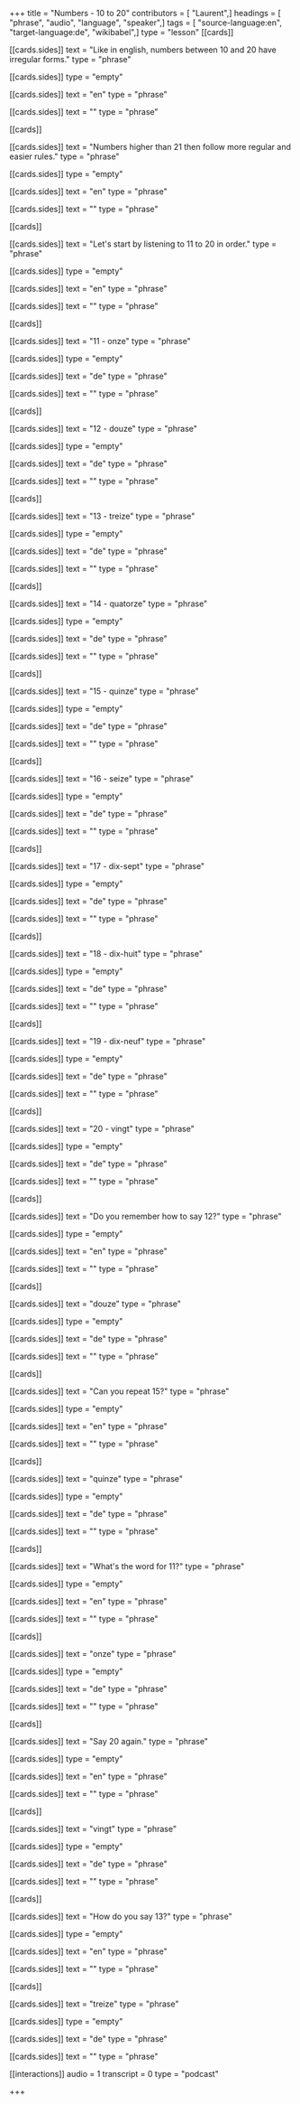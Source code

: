 +++
title = "Numbers - 10 to 20"
contributors = [ "Laurent",]
headings = [ "phrase", "audio", "language", "speaker",]
tags = [ "source-language:en", "target-language:de", "wikibabel",]
type = "lesson"
[[cards]]

[[cards.sides]]
text = "Like in english, numbers between 10 and 20 have irregular forms."
type = "phrase"

[[cards.sides]]
type = "empty"

[[cards.sides]]
text = "en"
type = "phrase"

[[cards.sides]]
text = ""
type = "phrase"

[[cards]]

[[cards.sides]]
text = "Numbers higher than 21 then follow more regular and easier rules."
type = "phrase"

[[cards.sides]]
type = "empty"

[[cards.sides]]
text = "en"
type = "phrase"

[[cards.sides]]
text = ""
type = "phrase"

[[cards]]

[[cards.sides]]
text = "Let's start by listening to 11 to 20 in order."
type = "phrase"

[[cards.sides]]
type = "empty"

[[cards.sides]]
text = "en"
type = "phrase"

[[cards.sides]]
text = ""
type = "phrase"

[[cards]]

[[cards.sides]]
text = "11 - onze"
type = "phrase"

[[cards.sides]]
type = "empty"

[[cards.sides]]
text = "de"
type = "phrase"

[[cards.sides]]
text = ""
type = "phrase"

[[cards]]

[[cards.sides]]
text = "12 - douze"
type = "phrase"

[[cards.sides]]
type = "empty"

[[cards.sides]]
text = "de"
type = "phrase"

[[cards.sides]]
text = ""
type = "phrase"

[[cards]]

[[cards.sides]]
text = "13 - treize"
type = "phrase"

[[cards.sides]]
type = "empty"

[[cards.sides]]
text = "de"
type = "phrase"

[[cards.sides]]
text = ""
type = "phrase"

[[cards]]

[[cards.sides]]
text = "14 - quatorze"
type = "phrase"

[[cards.sides]]
type = "empty"

[[cards.sides]]
text = "de"
type = "phrase"

[[cards.sides]]
text = ""
type = "phrase"

[[cards]]

[[cards.sides]]
text = "15 - quinze"
type = "phrase"

[[cards.sides]]
type = "empty"

[[cards.sides]]
text = "de"
type = "phrase"

[[cards.sides]]
text = ""
type = "phrase"

[[cards]]

[[cards.sides]]
text = "16 - seize"
type = "phrase"

[[cards.sides]]
type = "empty"

[[cards.sides]]
text = "de"
type = "phrase"

[[cards.sides]]
text = ""
type = "phrase"

[[cards]]

[[cards.sides]]
text = "17 - dix-sept"
type = "phrase"

[[cards.sides]]
type = "empty"

[[cards.sides]]
text = "de"
type = "phrase"

[[cards.sides]]
text = ""
type = "phrase"

[[cards]]

[[cards.sides]]
text = "18 - dix-huit"
type = "phrase"

[[cards.sides]]
type = "empty"

[[cards.sides]]
text = "de"
type = "phrase"

[[cards.sides]]
text = ""
type = "phrase"

[[cards]]

[[cards.sides]]
text = "19 - dix-neuf"
type = "phrase"

[[cards.sides]]
type = "empty"

[[cards.sides]]
text = "de"
type = "phrase"

[[cards.sides]]
text = ""
type = "phrase"

[[cards]]

[[cards.sides]]
text = "20 - vingt"
type = "phrase"

[[cards.sides]]
type = "empty"

[[cards.sides]]
text = "de"
type = "phrase"

[[cards.sides]]
text = ""
type = "phrase"

[[cards]]

[[cards.sides]]
text = "Do you remember how to say 12?"
type = "phrase"

[[cards.sides]]
type = "empty"

[[cards.sides]]
text = "en"
type = "phrase"

[[cards.sides]]
text = ""
type = "phrase"

[[cards]]

[[cards.sides]]
text = "douze"
type = "phrase"

[[cards.sides]]
type = "empty"

[[cards.sides]]
text = "de"
type = "phrase"

[[cards.sides]]
text = ""
type = "phrase"

[[cards]]

[[cards.sides]]
text = "Can you repeat 15?"
type = "phrase"

[[cards.sides]]
type = "empty"

[[cards.sides]]
text = "en"
type = "phrase"

[[cards.sides]]
text = ""
type = "phrase"

[[cards]]

[[cards.sides]]
text = "quinze"
type = "phrase"

[[cards.sides]]
type = "empty"

[[cards.sides]]
text = "de"
type = "phrase"

[[cards.sides]]
text = ""
type = "phrase"

[[cards]]

[[cards.sides]]
text = "What's the word for 11?"
type = "phrase"

[[cards.sides]]
type = "empty"

[[cards.sides]]
text = "en"
type = "phrase"

[[cards.sides]]
text = ""
type = "phrase"

[[cards]]

[[cards.sides]]
text = "onze"
type = "phrase"

[[cards.sides]]
type = "empty"

[[cards.sides]]
text = "de"
type = "phrase"

[[cards.sides]]
text = ""
type = "phrase"

[[cards]]

[[cards.sides]]
text = "Say 20 again."
type = "phrase"

[[cards.sides]]
type = "empty"

[[cards.sides]]
text = "en"
type = "phrase"

[[cards.sides]]
text = ""
type = "phrase"

[[cards]]

[[cards.sides]]
text = "vingt"
type = "phrase"

[[cards.sides]]
type = "empty"

[[cards.sides]]
text = "de"
type = "phrase"

[[cards.sides]]
text = ""
type = "phrase"

[[cards]]

[[cards.sides]]
text = "How do you say 13?"
type = "phrase"

[[cards.sides]]
type = "empty"

[[cards.sides]]
text = "en"
type = "phrase"

[[cards.sides]]
text = ""
type = "phrase"

[[cards]]

[[cards.sides]]
text = "treize"
type = "phrase"

[[cards.sides]]
type = "empty"

[[cards.sides]]
text = "de"
type = "phrase"

[[cards.sides]]
text = ""
type = "phrase"

[[interactions]]
audio = 1
transcript = 0
type = "podcast"

+++
